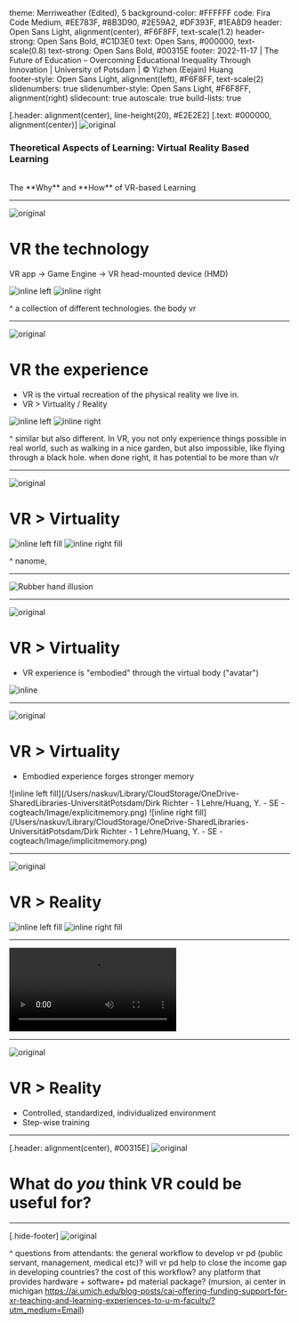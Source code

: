 theme: Merriweather (Edited), 5
background-color: #FFFFFF
code: Fira Code Medium, #EE783F, #8B3D90, #2E59A2, #DF393F, #1EA8D9
header: Open Sans Light, alignment(center), #F6F8FF, text-scale(1.2)
header-strong: Open Sans Bold, #C1D3E0
text: Open Sans, #000000, text-scale(0.8)
text-strong: Open Sans Bold, #00315E
footer:  2022-11-17 | The Future of Education – Overcoming Educational Inequality Through Innovation | University of Potsdam | ©  Yizhen (Eejain) Huang 	            
footer-style: Open Sans Light, alignment(left), #F6F8FF, text-scale(2)
slidenumbers: true
slidenumber-style:  Open Sans Light, #F6F8FF, alignment(right)
slidecount: true
autoscale: true
build-lists: true


[.header: alignment(center), line-height(20), #E2E2E2]
[.text: #000000, alignment(center)]
![original](assets/first.jpg)
### Theoretical Aspects of Learning: Virtual Reality Based Learning

<br> 
The **Why** and **How** of VR-based Learning 

---

![original](assets/background.jpg)
# VR the technology

VR app → Game Engine → VR head-mounted device (HMD)

![inline left](bodyvr1.jpg) ![inline right](hmd.jpg)

^ a collection of different technologies. the body vr

---

![original](assets/background.jpg)
# VR the experience

- VR is the virtual recreation of the physical reality we live in. 
- VR > Virtuality / Reality

![inline left](vrgarden.jpg) ![inline right](vruniverse.jpg)

^ similar but also different. In VR, you not only experience things possible in real world, such as walking in a nice garden, but also impossible, like flying through a black hole. when done right, it has potential to be more than v/r

---

![original](assets/background.jpg)
# VR > Virtuality

![inline left fill](vdna.jpg) ![inline right fill](vrdna.jpg)

^ nanome, 

---

![Rubber hand illusion](https://youtu.be/k5c9Jb9SK58?t=38)

---

![original](assets/background.jpg)
# VR > Virtuality

- VR experience is "embodied" through the virtual body ("avatar")

![inline](avatar.jpg)

---

![original](assets/background.jpg)
# VR > Virtuality

- Embodied experience forges stronger memory

![inline left fill](/Users/naskuv/Library/CloudStorage/OneDrive-SharedLibraries-UniversitätPotsdam/Dirk Richter - 1 Lehre/Huang, Y. - SE - cogteach/Image/explicitmemory.png) ![inline right fill](/Users/naskuv/Library/CloudStorage/OneDrive-SharedLibraries-UniversitätPotsdam/Dirk Richter - 1 Lehre/Huang, Y. - SE - cogteach/Image/implicitmemory.png)

---

![original](assets/background.jpg)
# VR > Reality

![inline left fill](surgery.jpg) ![inline right fill](surgeryvr.jpg)

---


![VR classroom](https://mediaup.uni-potsdam.de/flash/2hhGD6ED_hi.mp4)

---

![original](assets/background.jpg)
# VR > Reality

- Controlled, standardized, individualized environment
- Step-wise training

---
[.header: alignment(center), #00315E]
![original](assets/background.jpg)

# What do *you* think VR could be useful for?

---

[.hide-footer]
![original](assets/last.jpg)

^ questions from attendants: the general workflow to develop vr pd (public servant, management, medical etc)? will vr pd help to close the income gap in developing countries? the cost of this workflow? any platform that provides hardware + software+ pd material package? (mursion, ai center in michigan https://ai.umich.edu/blog-posts/cai-offering-funding-support-for-xr-teaching-and-learning-experiences-to-u-m-faculty/?utm_medium=Email)
